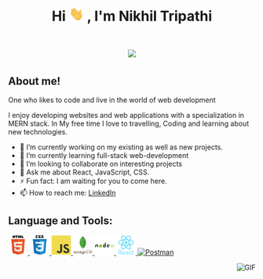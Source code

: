 
 <h1 style = "margin = auto" align="center">
     Hi <img width=30px style = "max-width=30%; user-select = auto" src = "https://github.com/ABSphreak/ABSphreak/raw/master/gifs/Hi.gif"/> , I'm Nikhil Tripathi
</h1>
<h1 align = "center" > <img src ="https://readme-typing-svg.herokuapp.com?lines=Full+Stack+Web+Developer"/></h1>
<h2>About me!</h2>

<p>One who likes to code and live in the world of web development</p>
<p>I enjoy developing websites and web applications with a specialization in MERN stack. In My free time I love to travelling, Coding and learning about new technologies.</p>
<ul>
  <li>🔭 I’m currently working on my existing as well as new projects.</li>
 
  <li>🌱 I’m currently learning full-stack web-development</li>
 
  <li>👯 I’m looking to collaborate on interesting projects</li>
 
  <li>💬 Ask me about React, JavaScript, CSS.</li>
 
  <li>⚡ Fun fact: I am waiting for you to come here.</li>
 
  <li>📫 How to reach me: <a href="https://www.linkedin.com/in/nikhil-tripathi-483534221">LinkedIn</a></li>
</ul>

<h2> Language and Tools:</h2>
 <p align="left" dir="auto" style="user-select: auto;">
 <a href="https://www.w3.org/html/" rel="nofollow" style="user-select: auto;">
  <img src="https://raw.githubusercontent.com/devicons/devicon/master/icons/html5/html5-original-wordmark.svg" alt="HTML" width="40" height="40" style="max-width: 100%;     user-select: auto;"> 
 </a>
 
 <a href="https://www.w3schools.com/css/" rel="nofollow" style="user-select: auto;">
  <img src="https://raw.githubusercontent.com/devicons/devicon/master/icons/css3/css3-original-wordmark.svg" alt="CSS" width="40" height="40" style="max-width: 100%;  margin-left = "6px"   user-select: auto;"> 
 </a>
 <a href="https://www.javascript.com/" rel="nofollow" style="user-select: auto;">
  <img src="https://raw.githubusercontent.com/devicons/devicon/master/icons/javascript/javascript-original.svg" alt="JavaScript" width="40" height="40" style="max-width: 100%; margin-left = "6px"     user-select: auto;"> 
 </a>
 
 
 <a href="https://www.mongodb.com/" rel="nofollow" style="user-select: auto;">
  <img src="https://raw.githubusercontent.com/devicons/devicon/master/icons/mongodb/mongodb-original-wordmark.svg" alt="MongoDb" width="40" height="40" style="max-width: 100%; margin-left = "6px"     user-select: auto;"> 
 </a>
 
 <a href="https://nodejs.org/en/" rel="nofollow" style="user-select: auto;">
  <img src="https://raw.githubusercontent.com/devicons/devicon/master/icons/nodejs/nodejs-original-wordmark.svg" alt="Nodejs" width="40" height="40" style="max-width: 100%; margin-left = "6px"    user-select: auto;"> 
 </a>
 
 <a href="https://reactjs.org/" rel="nofollow" style="user-select: auto;">
  <img src="https://raw.githubusercontent.com/devicons/devicon/master/icons/react/react-original-wordmark.svg" alt="React" width="40" height="40" style="max-width: 100%;  margin-left = "6px"   user-select: auto;"> 
 </a>
 
 <a href="https://www.postman.com/" rel="nofollow" style="user-select: auto;">
  <img src="https://camo.githubusercontent.com/93b32389bf746009ca2370de7fe06c3b5146f4c99d99df65994f9ced0ba41685/68747470733a2f2f7777772e766563746f726c6f676f2e7a6f6e652f6c6f676f732f676574706f73746d616e2f676574706f73746d616e2d69636f6e2e737667" alt="Postman" width="40" height="40" style="max-width: 100%; margin-left = "6px"    user-select: auto;"> 
 </a>
  
 </p>
 <div dir="auto" style="user-select: auto;">
 <img align="right" alt="GIF" src="https://camo.githubusercontent.com/1c599fd……6f6d2f6…" data-canonical-src="https://media.giphy.com/media/836HiJc7pgzy8iNXCn/giphy.gif" style="max-width: 100%; user-select: auto;">
 </div>
